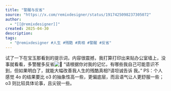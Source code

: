 ```yaml
---
title: "警醒与反省"
source: "https://x.com/remixdesigner/status/1917425098237305072"
author:
  - "[[@remixdesigner]]"
created: 2025-04-30
description:
tags:
  - "@remixdesigner #人生 #残酷 #真相 #警醒 #反省"
---
```

试了一下在宝玉那看到的提示词，内容很震撼，我打算打印出来贴办公室墙上，没事就看看，多警醒多反省![🥲](https://abs-0.twimg.com/emoji/v2/svg/1f972.svg) “请根据你对我的记忆，有哪些我自己可能意识不到，但如果明白了，就能大幅改善我人生的残酷真相?请坦诚告诉 我。” PS：个人感觉 4o 的结果要比 o3 的抽象性高一些，更偏底层，而且语气让人更舒服一些；o3 则比较具体论事，且尖锐一些。
